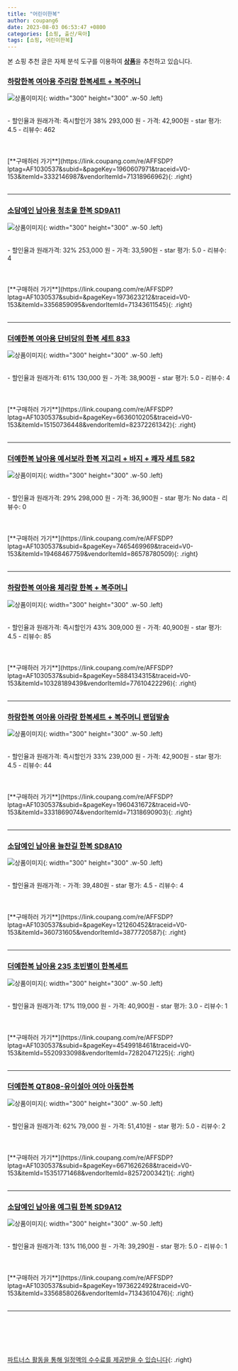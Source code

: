 ```yaml
---
title: "어린이한복"
author: coupang6
date: 2023-08-03 06:53:47 +0800
categories: [쇼핑, 출산/육아]
tags: [쇼핑, 어린이한복]
---
```


본 쇼핑 추천 글은 자체 분석 도구를 이용하여 [**상품**](https://link.coupang.com/a/bao1ui)을 추천하고 있습니다.

### [하랑한복 여아용 주리랑 한복세트 + 복주머니](https://link.coupang.com/re/AFFSDP?lptag=AF1030537&subid=&pageKey=1960607971&traceid=V0-153&itemId=3332146987&vendorItemId=71318966962)

![상품이미지](https://thumbnail8.coupangcdn.com/thumbnails/remote/230x230ex/image/retail/images/1941454152346282-7e8d9008-6701-4aa5-8007-88ec0a0b84f9.png){: width="300" height="300" .w-50 .left}


<br>
- 할인율과 원래가격: 즉시할인가 38%  293,000   원
- 가격: 42,900원
- star 평가: 4.5
- 리뷰수: 462
<br>
<br>
<br>
<br>
[**구매하러 가기**](https://link.coupang.com/re/AFFSDP?lptag=AF1030537&subid=&pageKey=1960607971&traceid=V0-153&itemId=3332146987&vendorItemId=71318966962){: .right}
<br>
<br>

---

### [소담예인 남아용 청초울 한복 SD9A11](https://link.coupang.com/re/AFFSDP?lptag=AF1030537&subid=&pageKey=1973623212&traceid=V0-153&itemId=3356859095&vendorItemId=71343611545)

![상품이미지](https://thumbnail9.coupangcdn.com/thumbnails/remote/230x230ex/image/retail/images/2020/08/18/15/9/0da1fd28-e8e5-4a91-b28b-76c3fe34078f.jpg){: width="300" height="300" .w-50 .left}


<br>
- 할인율과 원래가격: 32%  253,000   원
- 가격: 33,590원
- star 평가: 5.0
- 리뷰수: 4
<br>
<br>
<br>
<br>
[**구매하러 가기**](https://link.coupang.com/re/AFFSDP?lptag=AF1030537&subid=&pageKey=1973623212&traceid=V0-153&itemId=3356859095&vendorItemId=71343611545){: .right}
<br>
<br>

---

### [더예한복 여아용 단비당의 한복 세트 833](https://link.coupang.com/re/AFFSDP?lptag=AF1030537&subid=&pageKey=6636010205&traceid=V0-153&itemId=15150736448&vendorItemId=82372261342)

![상품이미지](https://thumbnail9.coupangcdn.com/thumbnails/remote/230x230ex/image/rs_quotation_api/tamyvku8/e8796723fcff4f90b2286423cafba108.jpg){: width="300" height="300" .w-50 .left}


<br>
- 할인율과 원래가격: 61%  130,000   원
- 가격: 38,900원
- star 평가: 5.0
- 리뷰수: 4
<br>
<br>
<br>
<br>
[**구매하러 가기**](https://link.coupang.com/re/AFFSDP?lptag=AF1030537&subid=&pageKey=6636010205&traceid=V0-153&itemId=15150736448&vendorItemId=82372261342){: .right}
<br>
<br>

---

### [더예한복 남아용 예서보라 한복 저고리 + 바지 + 쾌자 세트 582](https://link.coupang.com/re/AFFSDP?lptag=AF1030537&subid=&pageKey=7465469969&traceid=V0-153&itemId=19468467759&vendorItemId=86578780509)

![상품이미지](https://thumbnail8.coupangcdn.com/thumbnails/remote/230x230ex/image/rs_quotation_api/bfs0htqm/ba35e84b092f4e859fa7e0b795456209.jpg){: width="300" height="300" .w-50 .left}


<br>
- 할인율과 원래가격: 29%  298,000   원
- 가격: 36,900원
- star 평가: No data
- 리뷰수: 0
<br>
<br>
<br>
<br>
[**구매하러 가기**](https://link.coupang.com/re/AFFSDP?lptag=AF1030537&subid=&pageKey=7465469969&traceid=V0-153&itemId=19468467759&vendorItemId=86578780509){: .right}
<br>
<br>

---

### [하랑한복 여아용 체리랑 한복 + 복주머니](https://link.coupang.com/re/AFFSDP?lptag=AF1030537&subid=&pageKey=5884134315&traceid=V0-153&itemId=10328189439&vendorItemId=77610422296)

![상품이미지](https://thumbnail8.coupangcdn.com/thumbnails/remote/230x230ex/image/retail/images/314790341720051-aa659e00-95bd-47ca-ab43-88b54feae39a.jpg){: width="300" height="300" .w-50 .left}


<br>
- 할인율과 원래가격: 즉시할인가 43%  309,000   원
- 가격: 40,900원
- star 평가: 4.5
- 리뷰수: 85
<br>
<br>
<br>
<br>
[**구매하러 가기**](https://link.coupang.com/re/AFFSDP?lptag=AF1030537&subid=&pageKey=5884134315&traceid=V0-153&itemId=10328189439&vendorItemId=77610422296){: .right}
<br>
<br>

---

### [하랑한복 여아용 아라랑 한복세트 + 복주머니 랜덤발송](https://link.coupang.com/re/AFFSDP?lptag=AF1030537&subid=&pageKey=1960431672&traceid=V0-153&itemId=3331869074&vendorItemId=71318690903)

![상품이미지](https://thumbnail6.coupangcdn.com/thumbnails/remote/230x230ex/image/retail/images/12137378318555771-2da92d15-d38c-48a1-97d8-cae6ebefe613.jpg){: width="300" height="300" .w-50 .left}


<br>
- 할인율과 원래가격: 즉시할인가 33%  239,000   원
- 가격: 42,900원
- star 평가: 4.5
- 리뷰수: 44
<br>
<br>
<br>
<br>
[**구매하러 가기**](https://link.coupang.com/re/AFFSDP?lptag=AF1030537&subid=&pageKey=1960431672&traceid=V0-153&itemId=3331869074&vendorItemId=71318690903){: .right}
<br>
<br>

---

### [소담예인 남아용 늘찬길 한복 SD8A10](https://link.coupang.com/re/AFFSDP?lptag=AF1030537&subid=&pageKey=121260452&traceid=V0-153&itemId=360731605&vendorItemId=3877720587)

![상품이미지](https://thumbnail6.coupangcdn.com/thumbnails/remote/230x230ex/image/retail/images/94523419195625-bbd1ce68-4228-4ea0-bcd9-b2b19f81ba4a.jpg){: width="300" height="300" .w-50 .left}


<br>
- 할인율과 원래가격: 
- 가격: 39,480원
- star 평가: 4.5
- 리뷰수: 4
<br>
<br>
<br>
<br>
[**구매하러 가기**](https://link.coupang.com/re/AFFSDP?lptag=AF1030537&subid=&pageKey=121260452&traceid=V0-153&itemId=360731605&vendorItemId=3877720587){: .right}
<br>
<br>

---

### [더예한복 남아용 235 초빈별이 한복세트](https://link.coupang.com/re/AFFSDP?lptag=AF1030537&subid=&pageKey=4549918461&traceid=V0-153&itemId=5520933098&vendorItemId=72820471225)

![상품이미지](https://thumbnail6.coupangcdn.com/thumbnails/remote/230x230ex/image/rs_quotation_api/ks6mr99c/3b328836b1e7414191980962db32c7d9.jpg){: width="300" height="300" .w-50 .left}


<br>
- 할인율과 원래가격: 17%  119,000   원
- 가격: 40,900원
- star 평가: 3.0
- 리뷰수: 1
<br>
<br>
<br>
<br>
[**구매하러 가기**](https://link.coupang.com/re/AFFSDP?lptag=AF1030537&subid=&pageKey=4549918461&traceid=V0-153&itemId=5520933098&vendorItemId=72820471225){: .right}
<br>
<br>

---

### [더예한복 QT808-유이설아 여아 아동한복](https://link.coupang.com/re/AFFSDP?lptag=AF1030537&subid=&pageKey=6671626268&traceid=V0-153&itemId=15351771468&vendorItemId=82572003421)

![상품이미지](https://thumbnail9.coupangcdn.com/thumbnails/remote/230x230ex/image/vendor_inventory/11fd/5c250b86da08c33c68c4087c20cbb47e7501e228631aae2a54cca505bee7.jpg){: width="300" height="300" .w-50 .left}


<br>
- 할인율과 원래가격: 62%  79,000   원
- 가격: 51,410원
- star 평가: 5.0
- 리뷰수: 2
<br>
<br>
<br>
<br>
[**구매하러 가기**](https://link.coupang.com/re/AFFSDP?lptag=AF1030537&subid=&pageKey=6671626268&traceid=V0-153&itemId=15351771468&vendorItemId=82572003421){: .right}
<br>
<br>

---

### [소담예인 남아용 예그림 한복 SD9A12](https://link.coupang.com/re/AFFSDP?lptag=AF1030537&subid=&pageKey=1973622492&traceid=V0-153&itemId=3356858026&vendorItemId=71343610476)

![상품이미지](https://thumbnail9.coupangcdn.com/thumbnails/remote/230x230ex/image/retail/images/2020/08/18/15/2/9df6d061-8674-4f9f-9c60-b177cca45697.jpg){: width="300" height="300" .w-50 .left}


<br>
- 할인율과 원래가격: 13%  116,000   원
- 가격: 39,290원
- star 평가: 5.0
- 리뷰수: 1
<br>
<br>
<br>
<br>
[**구매하러 가기**](https://link.coupang.com/re/AFFSDP?lptag=AF1030537&subid=&pageKey=1973622492&traceid=V0-153&itemId=3356858026&vendorItemId=71343610476){: .right}
<br>
<br>

---
<br><br><br><br><br> [파트너스 활동을 통해 일정액의 수수료를 제공받을 수 있습니다](https://link.coupang.com/a/bao1ui){: .right}